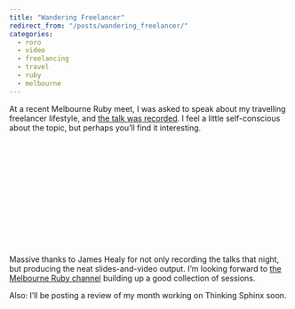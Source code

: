 ```yaml
---
title: "Wandering Freelancer"
redirect_from: "/posts/wandering_freelancer/"
categories:
  - roro
  - video
  - freelancing
  - travel
  - ruby
  - melbourne
---
```

At a recent Melbourne Ruby meet, I was asked to speak about my
travelling freelancer lifestyle, and [the talk was
recorded](http://vimeo.com/8350739). I feel a little self-conscious
about the topic, but perhaps you’ll find it interesting.

<object width="521" height="192">
<param name="allowfullscreen" value="true" /><param name="allowscriptaccess" value="always" /><param name="movie" value="http://vimeo.com/moogaloop.swf?clip_id=8350739&amp;server=vimeo.com&amp;show_title=1&amp;show_byline=1&amp;show_portrait=0&amp;color=00ADEF&amp;fullscreen=1" /><embed src="http://vimeo.com/moogaloop.swf?clip_id=8350739&amp;server=vimeo.com&amp;show_title=1&amp;show_byline=1&amp;show_portrait=0&amp;color=00ADEF&amp;fullscreen=1" type="application/x-shockwave-flash" allowfullscreen="true" allowscriptaccess="always" width="521" height="192"></embed></object>

Massive thanks to James Healy for not only recording the talks that
night, but producing the neat slides-and-video output. I’m looking
forward to [the Melbourne Ruby
channel](http://vimeo.com/channels/melbourneruby) building up a good
collection of sessions.

Also: I’ll be posting a review of my month working on Thinking Sphinx
soon.
